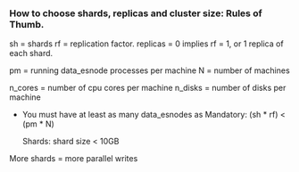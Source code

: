 ### How to choose shards, replicas and cluster size: Rules of Thumb.

sh      = shards
rf      = replication factor. replicas = 0 implies rf = 1, or 1 replica of each shard.

pm      = running data_esnode processes per machine
N       = number of machines

n_cores = number of cpu cores per machine
n_disks = number of disks per machine

* You must have at least as many data_esnodes as 
  Mandatory:  (sh * rf) < (pm * N)

  Shards:     shard size < 10GB

More shards = more parallel writes